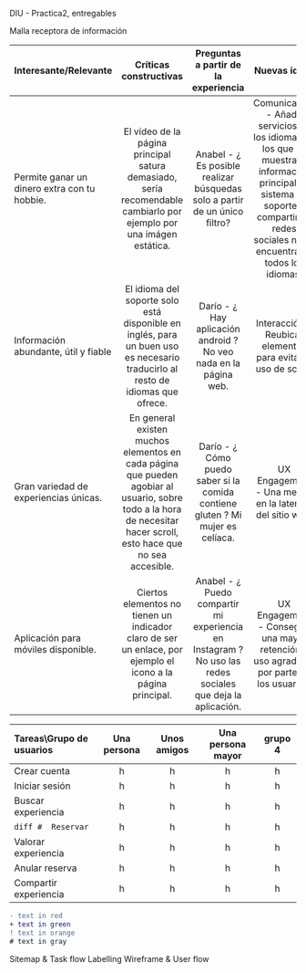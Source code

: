 DIU - Practica2, entregables

Malla receptora de información 


| Interesante/Relevante  | Críticas constructivas  | Preguntas a partir de la experiencia | Nuevas ideas |
| :---        |  :----:   | :----: | :----: |
| Permite ganar un dinero extra con tu hobbie.    | El vídeo de la página principal satura demasiado, sería recomendable cambiarlo por ejemplo por una imágen estática.  |   Anabel - ¿ Es posible realizar búsquedas solo a partir de un único filtro?   |  Comunicación - Añadir servicios en los idiomas en los que se muestra la información principal. El sistema de soporte y compartir en redes sociales no se encuentra en todos los idiomas.        |              
| Información abundante, útil y fiable      | El idioma del soporte solo está disponible en inglés, para un buen uso es necesario traducirlo al resto de idiomas que ofrece.  |  Darío - ¿ Hay aplicación android ? No veo nada en la página web. | Interacción - Reubicar elementos para evitar el uso de scroll.   |              
| Gran variedad de experiencias únicas.      | En general existen muchos elementos en cada página que pueden agobiar al usuario, sobre todo a la hora de necesitar hacer scroll, esto hace que no sea accesible.  |  Darío - ¿ Cómo puedo saber si la comida contiene gluten ? Mi mujer es celíaca.     |  UX Engagement - Una mejora en la latencia del sitio web. |              
| Aplicación para móviles disponible.        | Ciertos elementos no tienen un indicador claro de ser un enlace, por ejemplo el icono a la página principal.  | Anabel - ¿ Puedo compartir mi experiencia en Instagram ? No uso las redes sociales que deja la aplicación.  |  UX Engagement - Conseguir una mayor retención y uso agradable por parte de los usuarios.  |              




| Tareas\Grupo de usuarios | Una persona | Unos amigos | Una persona mayor | grupo 4 |
| :---                     | :----:  | :----:  | :----:  | :----:  |
| Crear cuenta             |   h     |    h    |    h    |    h    |
| Iniciar sesión           |   h     |    h    |    h    |    h    |
| Buscar experiencia       |   h     |    h    |    h    |    h    |
| ```diff #  Reservar ```  |   h     |    h    |    h    |    h    | 
| Valorar experiencia      |   h     |    h    |    h    |    h    |
| Anular reserva           |   h     |    h    |    h    |    h    |
| Compartir experiencia    |   h     |    h    |    h    |    h    |






```diff
- text in red
+ text in green
! text in orange
# text in gray
```


Sitemap & Task flow 
Labelling 
Wireframe & User flow 

